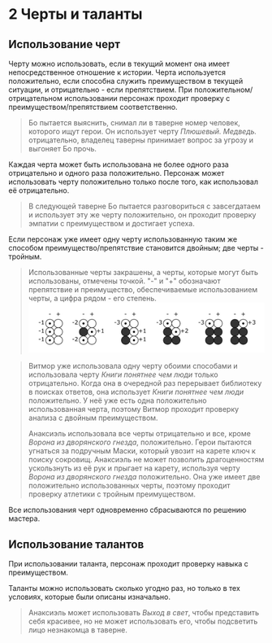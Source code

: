 # 2 Черты и таланты

## Использование черт

Черту можно использовать, если в текущий момент она имеет непосредственное отношение к истории.
Черта используется положительно, если способна служить преимуществом в текущей ситуации,
и отрицательно - если препятствием.
При положительном/отрицательном использовании персонаж проходит проверку с преимуществом/препятствием соответственно.

>Бо пытается выяснить, снимал ли в таверне номер человек, которого ищут герои.
>Он использует черту _Плюшевый. Медведь._ отрицательно, владелец таверны принимает вопрос за угрозу и выгоняет Бо прочь.

Каждая черта может быть использована не более одного раза отрицательно и одного раза положительно.
Персонаж может использовать черту положительно только после того, как использовал её отрицательно.

>В следующей таверне Бо пытается разговориться с завсегдатаем и использует эту же черту положительно,
>он проходит проверку эмпатии с преимуществом и достигает успеха.

Если персонаж уже имеет одну черту использованную таким же способом преимущество/препятствие становится двойным;
две черты - тройным.

>Использованные черты закрашены, а черты, которые могут быть использованы, отмечены точкой.
>"-" и "+" обозначают препятствие и преимущество, обеспечиваемые использованием черты, а цифра рядом - его степень.
>![](img/2_trait_use.png)

>Витмор уже использовала одну черту обоими способами и использовала черту _Книги понятнее чем люди_ только отрицательно.
>Когда она в очередной раз перерывает библиотеку в поисках ответов, она использует _Книги понятнее чем люди_ положительно.
>У неё уже есть одна положительно использованная черта, поэтому Витмор проходит проверку анализа с двойным преимуществом.
>
>Анаксиэль использовала все черты отрицательно и все, кроме _Ворона из дворянского гнезда_, положительно.
>Герои пытаются угнаться за подручным Маски, который увозит на карете ключ к поиску сокровищ.
>Анаксиэль не может позволить драгоценностям ускользнуть из её рук и прыгает на карету,
>используя черту _Ворона из дворянского гнезда_ положительно.
>Она уже имеет две положительно использованных черты, поэтому проходит проверку атлетики с тройным преимуществом.

Все использования черт одновременно сбрасываются по решению мастера.

## Использование талантов

При использовании таланта, персонаж проходит проверку навыка с преимуществом.

Таланты можно использовать сколько угодно раз, но только в тех условиях, которые были описаны изначально.

>Анаксиэль может использовать _Выход в свет_, чтобы представить себя красивее,
>но не может использовать его, чтобы подсветить лицо незнакомца в таверне.